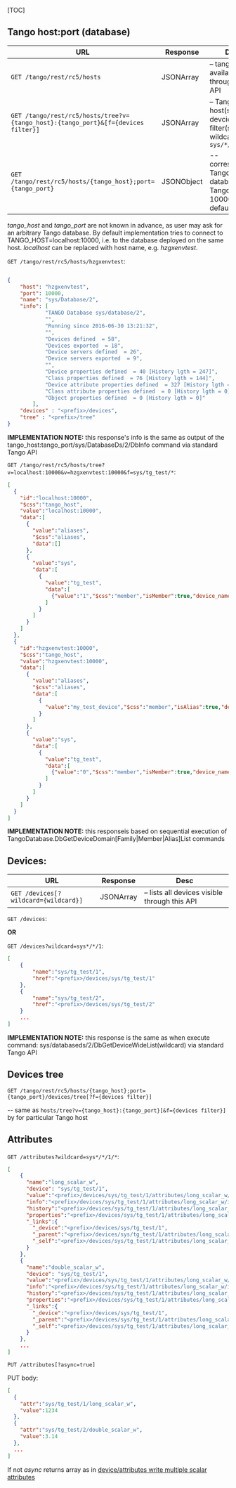[TOC]

## Tango host:port (database)

| URL                                        | Response           | Desc
|-----------------------------------------|------------|--------------------------
|`GET /tango/rest/rc5/hosts`              | JSONArray  | – tango hosts available through this API 
|`GET /tango/rest/rc5/hosts/tree?v={tango_host}:{tango_port}&[f={devices filter}]`         | JSONArray  | – Tango host(s) tree, devcice filter(s) - wildcard e.g. `sys/*/*`
|`GET /tango/rest/rc5/hosts/{tango_host};port={tango_port}`  |   JSONObject   |  -- corresponding Tango database info. Tango port is 10000 by default
  
_tango_host_ and _tango_port_ are not known in advance, as user may ask for an arbitrary Tango database. By default implementation tries to connect to TANGO_HOST=localhost:10000, i.e. to the database deployed on the same host. _localhost_ can be replaced with host name, e.g. _hzgxenvtest_. 

`GET /tango/rest/rc5/hosts/hzgxenvtest`:
```json

{
    "host": "hzgxenvtest",
    "port": 10000,
    "name": "sys/Database/2",
    "info": [
            "TANGO Database sys/database/2",
            "",	  
            "Running since 2016-06-30 13:21:32",
            "",	  
            "Devices defined  = 58",
            "Devices exported  = 18",
            "Device servers defined  = 26",
            "Device servers exported  = 9",
            "",	  
            "Device properties defined  = 40 [History lgth = 247]",
            "Class properties defined  = 76 [History lgth = 144]",
            "Device attribute properties defined  = 327 [History lgth = 490]",
            "Class attribute properties defined  = 0 [History lgth = 0]",
            "Object properties defined  = 0 [History lgth = 0]"
        ],
    "devices" : "<prefix>/devices",
    "tree" : "<prefix>/tree"
}

```

__IMPLEMENTATION NOTE:__ this response's info is the same as output of the tango_host:tango_port/sys/DatabaseDs/2/DbInfo command via standard Tango API

`GET /tango/rest/rc5/hosts/tree?v=localhost:10000&v=hzgxenvtest:10000&f=sys/tg_test/*`:

```json
[
  {
    "id":"localhost:10000",
    "$css":"tango_host",
    "value":"localhost:10000",
    "data":[
      {
        "value":"aliases",
        "$css":"aliases",
        "data":[]
      },
      {
        "value":"sys",
        "data":[
          {
            "value":"tg_test",
            "data":[
              {"value":"1","$css":"member","isMember":true,"device_name":"sys/tg_test/1","device_id":"localhost:10000/sys/tg_test/1"}
            ]
          }
        ]
      }
    ]
  },
  {
    "id":"hzgxenvtest:10000",
    "$css":"tango_host",
    "value":"hzgxenvtest:10000",
    "data":[
      {
        "value":"aliases",
        "$css":"aliases",
        "data":[
          {
            "value":"my_test_device","$css":"member","isAlias":true,"device_name":"sys/tg_test/1"
          }
        ]
      },
      {
        "value":"sys",
        "data":[
          {
            "value":"tg_test",
            "data":[
              {"value":"0","$css":"member","isMember":true,"device_name":"sys/tg_test/0","device_id":"hzgxenvtest:10000/sys/tg_test/0"},{"value":"1","$css":"member","isMember":true,"device_name":"sys/tg_test/1","device_id":"hzgxenvtest:10000/sys/tg_test/1"},{"value":"2","$css":"member","isMember":true,"device_name":"sys/tg_test/2","device_id":"hzgxenvtest:10000/sys/tg_test/2"},{"value":"3","$css":"member","isMember":true,"device_name":"sys/tg_test/3","device_id":"hzgxenvtest:10000/sys/tg_test/3"},{"value":"4","$css":"member","isMember":true,"device_name":"sys/tg_test/4","device_id":"hzgxenvtest:10000/sys/tg_test/4"},{"value":"6","$css":"member","isMember":true,"device_name":"sys/tg_test/6","device_id":"hzgxenvtest:10000/sys/tg_test/6"}
            ]
          }
        ]
      }
    ]
  }
]
```

__IMPLEMENTATION NOTE:__ this responseis based on sequential execution of TangoDatabase.DbGetDeviceDomain[Family|Member|Alias]List commands

## Devices:

| URL                                         | Response           | Desc
|-----------------------------------------|------------|--------------------------
|`GET /devices[?wildcard={wildcard}]`     | JSONArray  | – lists all devices visible through this API

`GET /devices`:

__OR__

`GET /devices?wildcard=sys*/*/1`:
```JSON
[
    {
        "name":"sys/tg_test/1",
        "href":"<prefix>/devices/sys/tg_test/1"
    },
    {
        "name":"sys/tg_test/2",
        "href":"<prefix>/devices/sys/tg_test/2"
    }
    ...
]
```

__IMPLEMENTATION NOTE:__ this response is the same as when execute command: sys/databaseds/2/DbGetDeviceWideList(wildcard) via standard Tango API

## Devices tree 

`GET /tango/rest/rc5/hosts/{tango_host};port={tango_port}/devices/tree[?f={devices filter}]`  
  
-- same as `hosts/tree?v={tango_host}:{tango_port}[&f={devices filter}]` by for particular Tango host

## Attributes

`GET /attributes?wildcard=sys*/*/1/*`:

```json
[
    {
      "name":"long_scalar_w",
      "device": "sys/tg_test/1",
      "value":"<prefix>/devices/sys/tg_test/1/attributes/long_scalar_w/value",
      "info":"<prefix>/devices/sys/tg_test/1/attributes/long_scalar_w/info",
      "history":"<prefix>/devices/sys/tg_test/1/attributes/long_scalar_w/history",
      "properties":"<prefix>/devices/sys/tg_test/1/attributes/long_scalar_w/properties",
      "_links":{
        "_device":"<prefix>/devices/sys/tg_test/1",
        "_parent":"<prefix>/devices/sys/tg_test/1/attributes/long_scalar_w",
        "_self":"<prefix>/devices/sys/tg_test/1/attributes/long_scalar_w/info"
      }
    },
    {
      "name":"double_scalar_w",
      "device": "sys/tg_test/1",
      "value":"<prefix>/devices/sys/tg_test/1/attributes/long_scalar_w/value",
      "info":"<prefix>/devices/sys/tg_test/1/attributes/long_scalar_w/info",
      "history":"<prefix>/devices/sys/tg_test/1/attributes/long_scalar_w/history",
      "properties":"<prefix>/devices/sys/tg_test/1/attributes/long_scalar_w/properties",
      "_links":{
        "_device":"<prefix>/devices/sys/tg_test/1",
        "_parent":"<prefix>/devices/sys/tg_test/1/attributes/long_scalar_w",
        "_self":"<prefix>/devices/sys/tg_test/1/attributes/long_scalar_w/info"
      }
    },
    ...
]
```

`PUT /attributes[?async=true]`

PUT body:
```json
[
  {
    "attr":"sys/tg_test/1/long_scalar_w",
    "value":1234
  },
  {
    "attr":"sys/tg_test/2/double_scalar_w",
    "value":3.14
  },
  ...
]
```

If not _async_ returns array as in [device/attributes write multiple scalar attributes](../device/#write-multpile-scalar-attributes)


